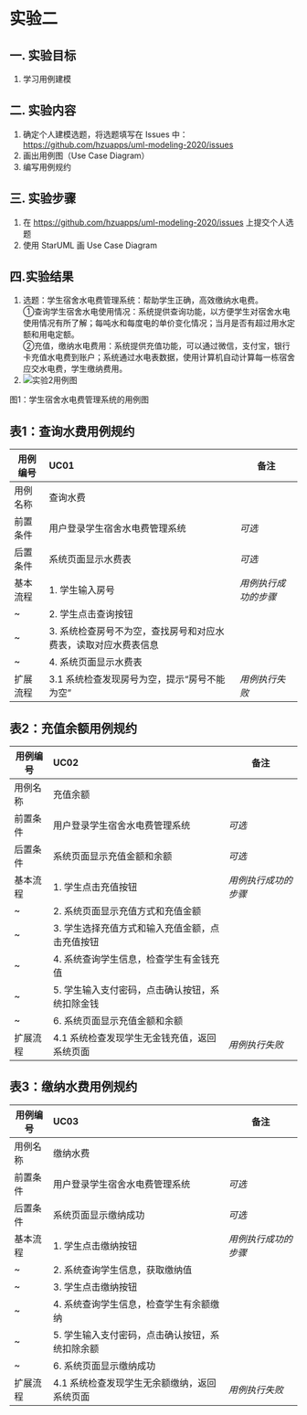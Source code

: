 # 实验二

## 一. 实验目标
1. 学习用例建模

## 二. 实验内容
1. 确定个人建模选题，将选题填写在 Issues 中：
https://github.com/hzuapps/uml-modeling-2020/issues
2. 画出用例图（Use Case Diagram）
3. 编写用例规约

## 三. 实验步骤
1. 在 https://github.com/hzuapps/uml-modeling-2020/issues 上提交个人选题
2. 使用 StarUML 画 Use Case Diagram

## 四.实验结果
1. 选题：学生宿舍水电费管理系统：帮助学生正确，高效缴纳水电费。  
	①查询学生宿舍水电使用情况：系统提供查询功能，以方便学生对宿舍水电使用情况有所了解；每吨水和每度电的单价变化情况；当月是否有超过用水定额和用电定额。  
	②充值，缴纳水电费用：系统提供充值功能，可以通过微信，支付宝，银行卡充值水电费到账户；系统通过水电表数据，使用计算机自动计算每一栋宿舍应交水电费，学生缴纳费用。  
2.  ![实验2用例图](./lab2.jpg)  


图1：学生宿舍水电费管理系统的用例图


 ## 表1：查询水费用例规约
用例编号  | UC01 | 备注  
-|:-|-  
用例名称  | 查询水费  |   
前置条件  |  用户登录学生宿舍水电费管理系统    | *可选*   
后置条件  |    系统页面显示水费表   | *可选*   
基本流程  | 1. 学生输入房号  |*用例执行成功的步骤*
~| 2. 学生点击查询按钮  |
~| 3. 系统检查房号不为空，查找房号和对应水费表，读取对应水费表信息  |
~| 4. 系统页面显示水费表  |   
扩展流程  | 3.1 系统检查发现房号为空，提示“房号不能为空”   |*用例执行失败* 

## 表2：充值余额用例规约
用例编号  | UC02 | 备注  
-|:-|-  
用例名称  | 充值余额  |   
前置条件  |  用户登录学生宿舍水电费管理系统    | *可选*   
后置条件  |    系统页面显示充值金额和余额   | *可选*   
基本流程  | 1. 学生点击充值按钮  |*用例执行成功的步骤*    
~| 2. 系统页面显示充值方式和充值金额  |
~| 3. 学生选择充值方式和输入充值金额，点击充值按钮  | 
~| 4. 系统查询学生信息，检查学生有金钱充值 |  
~| 5. 学生输入支付密码，点击确认按钮，系统扣除金钱 |
~| 6. 系统页面显示充值金额和余额  |
扩展流程  | 4.1 系统检查发现学生无金钱充值，返回系统页面   |*用例执行失败*

## 表3：缴纳水费用例规约
用例编号  | UC03 | 备注  
-|:-|-  
用例名称  | 缴纳水费  |   
前置条件  |  用户登录学生宿舍水电费管理系统    | *可选*   
后置条件  |    系统页面显示缴纳成功   | *可选*   
基本流程  | 1. 学生点击缴纳按钮  |*用例执行成功的步骤*    
~| 2. 系统查询学生信息，获取缴纳值  |
~| 3. 学生点击缴纳按钮  |
~| 4. 系统查询学生信息，检查学生有余额缴纳  | 
~| 5. 学生输入支付密码，点击确认按钮，系统扣除余额 |
~| 6. 系统页面显示缴纳成功  |
扩展流程  | 4.1 系统检查发现学生无余额缴纳，返回系统页面   |*用例执行失败*




